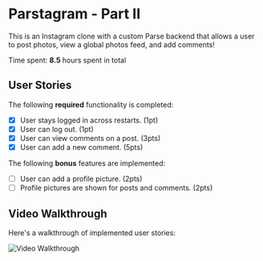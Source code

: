 # Parstagram - Part II

This is an Instagram clone with a custom Parse backend that allows a user to post photos, view a global photos feed, and add comments!

Time spent: **8.5** hours spent in total

## User Stories

The following **required** functionality is completed:

- [x] User stays logged in across restarts. (1pt)
- [x] User can log out. (1pt)
- [x] User can view comments on a post. (3pts)
- [x] User can add a new comment. (5pts)

The following **bonus** features are implemented:

- [ ] User can add a profile picture. (2pts)
- [ ] Profile pictures are shown for posts and comments. (2pts)

## Video Walkthrough

Here's a walkthrough of implemented user stories:

<img src='http://g.recordit.co/AsjEVubY59.gif' title='Video Walkthrough' width='' alt='Video Walkthrough' />
